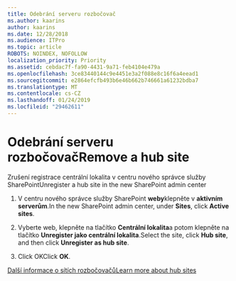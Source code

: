 ```yaml
---
title: Odebrání serveru rozbočovač
ms.author: kaarins
author: kaarins
ms.date: 12/28/2018
ms.audience: ITPro
ms.topic: article
ROBOTS: NOINDEX, NOFOLLOW
localization_priority: Priority
ms.assetid: cebdac7f-fa90-4431-9a71-feb4104e479a
ms.openlocfilehash: 3ce83440144c9e4451e3a2f088e8c16f6a4eead1
ms.sourcegitcommit: e2864efcfb493b6e46b662b746661a61232bdba7
ms.translationtype: MT
ms.contentlocale: cs-CZ
ms.lasthandoff: 01/24/2019
ms.locfileid: "29462611"
---
```

# <a name="remove-a-hub-site"></a><span data-ttu-id="bde98-102">Odebrání serveru rozbočovač</span><span class="sxs-lookup"><span data-stu-id="bde98-102">Remove a hub site</span></span>

<span data-ttu-id="bde98-103">Zrušení registrace centrální lokalita v centru nového správce služby SharePoint</span><span class="sxs-lookup"><span data-stu-id="bde98-103">Unregister a hub site in the new SharePoint admin center</span></span>
  
1. <span data-ttu-id="bde98-104">V centru nového správce služby SharePoint **weby**klepněte v **aktivním serverům**.</span><span class="sxs-lookup"><span data-stu-id="bde98-104">In the new SharePoint admin center, under **Sites**, click **Active sites**.</span></span> 
    
2. <span data-ttu-id="bde98-105">Vyberte web, klepněte na tlačítko **Centrální lokalita**a potom klepněte na tlačítko **Unregister jako centrální lokalita**.</span><span class="sxs-lookup"><span data-stu-id="bde98-105">Select the site, click **Hub site**, and then click **Unregister as hub site**.</span></span> 
    
3. <span data-ttu-id="bde98-106">Click OK</span><span class="sxs-lookup"><span data-stu-id="bde98-106">Click **OK**.</span></span> 
    
[<span data-ttu-id="bde98-107">Další informace o sítích rozbočovačů</span><span class="sxs-lookup"><span data-stu-id="bde98-107">Learn more about hub sites</span></span>](https://support.office.com/en-us/article/what-is-a-sharepoint-hub-site-fe26ae84-14b7-45b6-a6d1-948b3966427f?ui=en-US&amp;rs=en-US&amp;ad=US)
  

